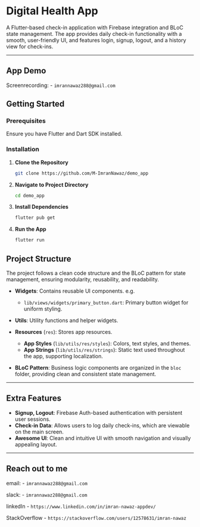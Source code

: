 # Digital Health App

A Flutter-based check-in application with Firebase integration and BLoC state management. The app provides daily check-in functionality with a smooth, user-friendly UI, and features login, signup, logout, and a history view for check-ins.

---
## App Demo

Screenrecording:   - `imrannawaz288@gmail.com`

## Getting Started

### Prerequisites

Ensure you have Flutter and Dart SDK installed.

### Installation

1. **Clone the Repository**
   ```bash
   git clone https://github.com/M-ImranNawaz/demo_app

2. **Navigate to Project Directory**
   ```bash
   cd demo_app
   
3. **Install Dependencies**
   ```bash
   flutter pub get
   
4. **Run the App**
   ```bash
   flutter run


## Project Structure

The project follows a clean code structure and the BLoC pattern for state management, ensuring modularity, reusability, and readability.

- **Widgets**: Contains reusable UI components. e.g.
  - `lib/views/widgets/primary_button.dart`: Primary button widget for uniform styling.
  
- **Utils**: Utility functions and helper widgets.
  
- **Resources** (`res`): Stores app resources.
  - **App Styles** (`lib/utils/res/styles`): Colors, text styles, and themes.
  - **App Strings** (`lib/utils/res/strings`): Static text used throughout the app, supporting localization.
  
- **BLoC Pattern**: Business logic components are organized in the `bloc` folder, providing clean and consistent state management.

---

## Extra Features

- **Signup, Logout**: Firebase Auth-based authentication with persistent user sessions.
- **Check-in Data**: Allows users to log daily check-ins, which are viewable on the main screen.
- **Awesome UI**: Clean and intuitive UI with smooth navigation and visually appealing layout.

---

## Reach out to me

email:   - `imrannawaz288@gmail.com`

slack:   - `imrannawaz288@gmail.com`

linkedIn - `https://www.linkedin.com/in/imran-nawaz-appdev/`

StackOverflow - `https://stackoverflow.com/users/12578631/imran-nawaz`
